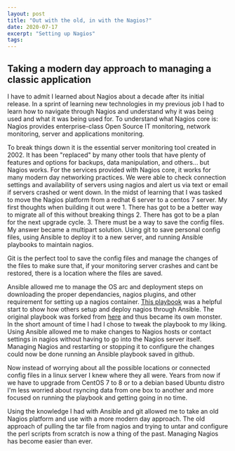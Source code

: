 ```yaml
---
layout: post
title: "Out with the old, in with the Nagios?"
date: 2020-07-17
excerpt: "Setting up Nagios"
tags:
---
```

## Taking a modern day approach to managing a classic application

I have to admit I learned about Nagios about a decade after its initial release. In a sprint of learning new technologies in my previous job I had to learn how to navigate through Nagios and understand why it was being used and what it was being used for.
To understand what Nagios core is: Nagios provides enterprise-class Open Source IT monitoring, network monitoring, server and applications monitoring.

To break things down it is the essential server monitoring tool created in 2002. It has been "replaced" by many other tools that have plenty of features and options for backups, data manipulation, and others... but Nagios works. For the services provided with Nagios core, it works for many modern day networking practices. We were able to check connection settings and availability of servers using nagios and alert us via text or email if servers crashed or went down.
In the midst of learning that I was tasked to move the Nagios platform from a redhat 6 server to a centos 7 server. My first thoughts when building it out were 1. There has got to be a better way to migrate all of this without breaking things 2. There has got to be a plan for the next upgrade cycle. 3. There must be a way to save the config files. My answer became a multipart solution. Using git to save personal config files, using Ansible to deploy it to a new server, and running Ansible playbooks to maintain nagios.

Git is the perfect tool to save the config files and manage the changes of the files to make sure that, if your monitoring server crashes and cant be restored, there is a location where the files are saved.

Ansible allowed me to manage the OS arc and deployment steps on downloading the proper dependancies, nagios plugins, and other requirement for setting up a nagios container. [This playbook](https://github.com/tmeralus/ansible-role-nagios-server) was a helpful start to show how others setup and deploy nagios through Ansible. The original playbook was forked from [here](https://github.com/sadsfae/Ansible-nagios) and thus became its own monster. In the short amount of time I had I chose to tweak the playbook to my liking. Using Ansible allowed me to make changes to Nagios hosts or contact settings in nagios without having to go into the Nagios server itself.  Managing Nagios and restarting or stopping it to configure the changes could now be done running an Ansible playbook saved in github.

Now instead of worrying about all the possible locations or connected config files in a linux server I knew where they all were. Years from now if we have to upgrade from CentOS 7 to 8 or to a debian based Ubuntu distro I'm less worried about rsyncing data from one box to another and more focused on running the playbook and getting going in no time.

Using the knowledge I had with Ansible and git allowed me to take an old Nagios platform and use with a more modern day approach. The old approach of pulling the tar file from nagios and trying to untar and configure the perl scripts from scratch is now a thing of the past. Managing Nagios has become easier than ever.
